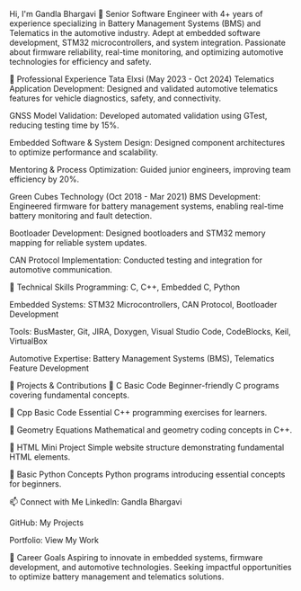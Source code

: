 Hi, I'm Gandla Bhargavi 👋
Senior Software Engineer with 4+ years of experience specializing in Battery Management Systems (BMS) and Telematics in the automotive industry. Adept at embedded software development, STM32 microcontrollers, and system integration. Passionate about firmware reliability, real-time monitoring, and optimizing automotive technologies for efficiency and safety.

🔹 Professional Experience
Tata Elxsi (May 2023 - Oct 2024)
Telematics Application Development: Designed and validated automotive telematics features for vehicle diagnostics, safety, and connectivity.

GNSS Model Validation: Developed automated validation using GTest, reducing testing time by 15%.

Embedded Software & System Design: Designed component architectures to optimize performance and scalability.

Mentoring & Process Optimization: Guided junior engineers, improving team efficiency by 20%.

Green Cubes Technology (Oct 2018 - Mar 2021)
BMS Development: Engineered firmware for battery management systems, enabling real-time battery monitoring and fault detection.

Bootloader Development: Designed bootloaders and STM32 memory mapping for reliable system updates.

CAN Protocol Implementation: Conducted testing and integration for automotive communication.

🔹 Technical Skills
Programming: C, C++, Embedded C, Python

Embedded Systems: STM32 Microcontrollers, CAN Protocol, Bootloader Development

Tools: BusMaster, Git, JIRA, Doxygen, Visual Studio Code, CodeBlocks, Keil, VirtualBox

Automotive Expertise: Battery Management Systems (BMS), Telematics Feature Development

🔹 Projects & Contributions
🔗 C Basic Code
Beginner-friendly C programs covering fundamental concepts.

🔗 Cpp Basic Code
Essential C++ programming exercises for learners.

🔗 Geometry Equations
Mathematical and geometry coding concepts in C++.

🔗 HTML Mini Project
Simple website structure demonstrating fundamental HTML elements.

🔗 Basic Python Concepts
Python programs introducing essential concepts for beginners.

📫 Connect with Me
LinkedIn: Gandla Bhargavi

GitHub: My Projects

Portfolio: View My Work

🎯 Career Goals
Aspiring to innovate in embedded systems, firmware development, and automotive technologies. Seeking impactful opportunities to optimize battery management and telematics solutions.
